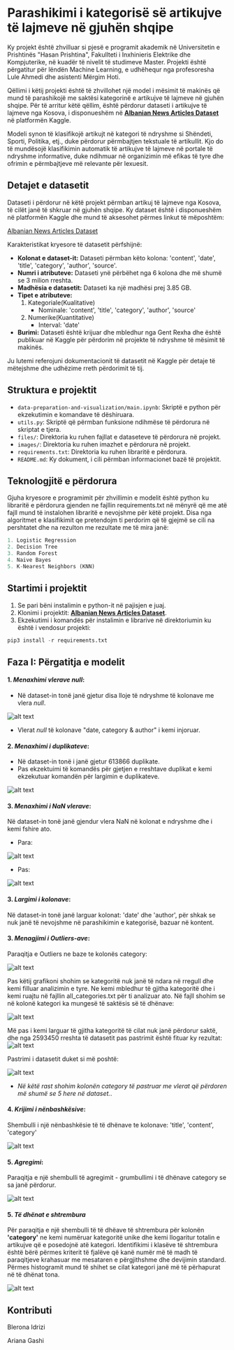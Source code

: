 # Parashikimi i kategorisë së artikujve të lajmeve në gjuhën shqipe

Ky projekt është zhvilluar si pjesë e programit akademik në Universitetin e Prishtinës "Hasan Prishtina", Fakullteti i Inxhinieris Elektrike dhe Kompjuterike, në kuadër të nivelit të studimeve Master. Projekti është përgatitur për lëndën Machine Learning, e udhëhequr nga profesoresha Lule Ahmedi dhe asistenti Mërgim Hoti.

Qëllimi i këtij projekti është të zhvillohet një model i mësimit të makinës që mund të parashikojë me saktësi kategorinë e artikujve të lajmeve në gjuhën shqipe. Për të arritur këtë qëllim, është përdorur dataseti i artikujve të lajmeve nga Kosova, i disponueshëm në **[Albanian News Articles Dataset](https://www.kaggle.com/datasets/gentrexha/kosovo-news-articles-dataset)** në platformën Kaggle.

Modeli synon të klasifikojë artikujt në kategori të ndryshme si Shëndeti, Sporti, Politika, etj., duke përdorur përmbajtjen tekstuale të artikullit. Kjo do të mundësojë klasifikimin automatik të artikujve të lajmeve në portale të ndryshme informative, duke ndihmuar në organizimin më efikas të tyre dhe ofrimin e përmbajtjeve më relevante për lexuesit.

## Detajet e datasetit

Dataseti i përdorur në këtë projekt përmban artikuj të lajmeve nga Kosova, të cilët janë të shkruar në gjuhën shqipe. Ky dataset është i disponueshëm në platformën Kaggle dhe mund të aksesohet përmes linkut të mëposhtëm:

[Albanian News Articles Dataset](https://www.kaggle.com/datasets/gentrexha/kosovo-news-articles-dataset)

Karakteristikat kryesore të datasetit përfshijnë:
- **Kolonat e dataset-it:** Dataseti përmban këto kolona: 'content', 'date', 'title', 'category', 'author', 'source'.
- **Numri i atributeve:** Dataseti ynë përbëhet nga 6 kolona dhe më shumë se 3 milion rreshta.
- **Madhësia e datasetit:** Dataseti ka një madhësi prej 3.85 GB.
- **Tipet e atributeve:**
    1. Kategoriale(Kualitative)
        - Nominale: 'content', 'title', 'category', 'author', 'source'
    2. Numerike(Kuantitative)
        - Interval: 'date'
- **Burimi:** Dataseti është krijuar dhe mbledhur nga Gent Rexha dhe është publikuar në Kaggle për përdorim në projekte të ndryshme të mësimit të makinës.

Ju lutemi referojuni dokumentacionit të datasetit në Kaggle për detaje të mëtejshme dhe udhëzime rreth përdorimit të tij.

## Struktura e projektit
- `data-preparation-and-visualization/main.ipynb`: Skriptë e python për ekzekutimin e komandave të dëshiruara.
- `utils.py`: Skriptë që përmban funksione ndihmëse të përdorura në skriptat e tjera.
- `files/`: Direktoria ku ruhen fajllat e dataseteve të përdorura në projekt.
- `images/`: Direktoria ku ruhen imazhet e përdorura në projekt.
- `requirements.txt`: Direktoria ku ruhen libraritë e përdorura.
- `README.md`: Ky dokument, i cili përmban informacionet bazë të projektit.

## Teknologjitë e përdorura
Gjuha kryesore e programimit për zhvillimin e modelit është python ku libraritë e përdorura gjenden ne fajllin requirements.txt në mënyrë që me atë fajll mund të instalohen libraritë e nevojshme për këtë projekt.
Disa nga algoritmet e klasifikimit qe pretendojm ti perdorim që të gjejmë se cili na pershtatet dhe na rezulton me rezultate me të mira janë:
```python
1. Logistic Regression
2. Decision Tree
3. Random Forest
4. Naive Bayes
5. K-Nearest Neighbors (KNN)
```

## Startimi i projektit
1. Se pari bëni instalimin e python-it në pajisjen e juaj.
2. Klonimi i projektit:  **[Albanian News Articles Dataset](https://www.kaggle.com/datasets/gentrexha/kosovo-news-articles-dataset)**.
3. Ekzekutimi i komandës për instalimin e librarive në direktoriumin ku është i vendosur projekti:
```python
pip3 install -r requirements.txt
```

## Faza I:  Përgatitja e modelit
#### 1. *Menaxhimi vlerave *null**: 
- Në dataset-in tonë janë gjetur disa lloje të ndryshme të kolonave me vlera *null*.

![alt text](./images/null.png)

- Vlerat *null* të kolonave "date, category & author" i kemi injoruar.

#### 2. *Menaxhimi i duplikateve*: 
- Në dataset-in tonë i janë gjetur 613866 duplikate.
- Pas ekzektuimi të komandës për gjetjen e rreshtave duplikat e kemi ekzekutuar komandën për largimin e duplikateve.

![alt text](./images/duplicates.png)

#### 3. *Menaxhimi i NaN vlerave*: 
Në dataset-in tonë janë gjendur vlera NaN në kolonat e ndryshme dhe i kemi fshire ato.
- Para:

![alt text](./images/nan_before.png)
- Pas:

![alt text](./images/nan_after.png)

#### 3. *Largimi i kolonave*: 
Në dataset-in tonë janë larguar kolonat: 'date' dhe 'author', për shkak se nuk janë të nevojshme në parashikimin e kategorisë, bazuar në kontent.

#### 3. *Menagjimi i Outliers-ave*: 
Paraqitja e Outliers ne baze te kolonës category:

![alt text](./images/outliers_1.png)

Pas këtij grafikoni shohim se kategoritë nuk janë të ndara në rregull dhe kemi filluar analizimin e tyre. Ne kemi mbledhur të gjitha kategoritë dhe i kemi ruajtu në fajllin all_categories.txt për ti analizuar ato. Në fajll shohim se në kolonë kategori ka mungesë të saktësis së të dhënave:

![alt text](./images/all_categories.png)

Më pas i kemi larguar të gjitha kategoritë të cilat nuk janë përdorur saktë, dhe nga 2593450 rreshta të datasetit pas pastrimit është fituar ky rezultat:
![alt text](./images/rm_categories.png)

Pastrimi i datasetit duket si më poshtë: 

![alt text](./images/categories_before.png)

- *Në këtë rast shohim kolonën category të pastruar me vlerat që përdoren më shumë se 5 here në dataset.*.

#### 4. *Krijimi i nënbashkësive*: 
Shembulli i një nënbashkësie të të dhënave te kolonave: 'title', 'content', 'category'

![alt text](./images/nenbashksit.png)

#### 5. *Agregimi*: 
Paraqitja e një shembulli të agregimit - grumbullimi i të dhënave category se sa janë përdorur.

![alt text](./images/aggregation.png)

#### 5. *Të dhënat e shtrembura*
Për paraqitja e një shembulli të të dhëave të shtrembura për kolonën **'category'** ne kemi numëruar kategoritë unike dhe kemi llogaritur totalin e artikujve që e posedojnë atë kategori. Identifikimi i klasëve të shtrembura është bërë përmes kriterit të fjalëve që kanë numër më të madh të paraqitjeve krahasuar me mesataren e përgjithshme dhe devijimin standard. 
Përmes histogramit mund të shihet se cilat kategori janë më të përhapurat në të dhënat tona.

![alt text](./images/skewed_categories.png)

## Kontributi
Blerona Idrizi

Ariana Gashi
